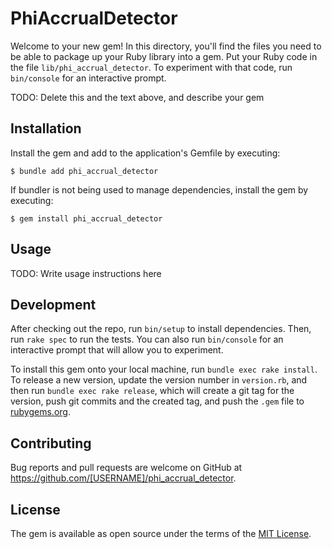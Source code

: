 # PhiAccrualDetector

Welcome to your new gem! In this directory, you'll find the files you need to be able to package up your Ruby library into a gem. Put your Ruby code in the file `lib/phi_accrual_detector`. To experiment with that code, run `bin/console` for an interactive prompt.

TODO: Delete this and the text above, and describe your gem

## Installation

Install the gem and add to the application's Gemfile by executing:

    $ bundle add phi_accrual_detector

If bundler is not being used to manage dependencies, install the gem by executing:

    $ gem install phi_accrual_detector

## Usage

TODO: Write usage instructions here

## Development

After checking out the repo, run `bin/setup` to install dependencies. Then, run `rake spec` to run the tests. You can also run `bin/console` for an interactive prompt that will allow you to experiment.

To install this gem onto your local machine, run `bundle exec rake install`. To release a new version, update the version number in `version.rb`, and then run `bundle exec rake release`, which will create a git tag for the version, push git commits and the created tag, and push the `.gem` file to [rubygems.org](https://rubygems.org).

## Contributing

Bug reports and pull requests are welcome on GitHub at https://github.com/[USERNAME]/phi_accrual_detector.

## License

The gem is available as open source under the terms of the [MIT License](https://opensource.org/licenses/MIT).
